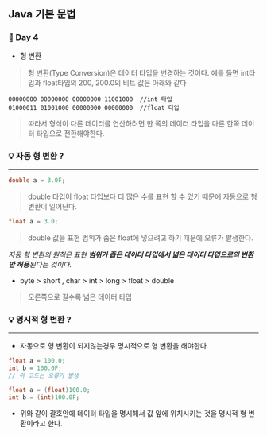 ## Java 기본 문법
### :runner: Day 4
- 형 변환

> 형 변환(Type Conversion)은 데이터 타입을 변경하는 것이다.
예를 들면 int타입과 float타입의 200, 200.0의 비트 값은 아래와 같다
```
00000000 00000000 00000000 11001000  //int 타입
01000011 01001000 00000000 00000000  //float 타입
```
> 따라서 형식이 다른 데이터를 연산하려면 한 쪽의 데이터 타입을 다른 한쪽 데이터 타입으로 전환해야한다.

### :bulb: 자동 형 변환 ?
---
```java
double a = 3.0F;
```
> double 타입이 float 타입보다 더 많은 수를 표현 할 수 있기 때문에 자동으로 형 변환이 일어난다.

```java
float a = 3.0;
```
> double 값을 표현 범위가 좁은 float에 넣으려고 하기 때문에 오류가 발생한다.

_자동 형 변환의 원칙은 표현 ***범위가 좁은 데이터 타입에서 넓은 데이터 타입으로의 변환만 허용***된다는 것이다._

- byte > short , char > int > long > float > double 
> 오른쪽으로 갈수록 넓은 데이터 타입

### :bulb: 명시적 형 변환 ? 
---
- 자동으로 형 변환이 되지않는경우 명시적으로 형 변환을 해야한다.
```java 
float a = 100.0;
int b = 100.0F;
// 위 코드는 오류가 발생
```

```java
float a = (float)100.0;
int b = (int)100.0F;
```
- 위와 같이 괄호안에 데이터 타입을 명시해서 값 앞에 위치시키는 것을 명시적 형 변환이라고 한다.

